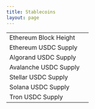 ```yaml
---
title: Stablecoins
layout: page
---
```


<div id="stablecoin_table" class='leftbox'>
<table>
<tr>
	<td>
		Ethereum Block Height
	</td>
	<td>
		<span id="eth_block_num"></span> 
	</td>
</tr>
<tr>
	<td>
		Ethereum USDC Supply
	</td>
	<td>
		<span id="eth_usdc_supply"></span> 
	</td>
</tr>
<tr>
	<td>
		Algorand USDC Supply
	</td>
	<td>
		<span id="algorand_usdc_supply"></span> 
	</td>
</tr>
<tr>
	<td>
		Avalanche USDC Supply
	</td>
	<td>
		<span id="avalanche_usdc_supply"></span> 
	</td>
</tr>
<tr>
	<td>
		Stellar USDC Supply
	</td>
	<td>
		<span id="stellar_usdc_supply"></span> 
	</td>
</tr>
<tr>
	<td>
		Solana USDC Supply
	</td>
	<td>
		<span id="sol_usdc_supply"></span> 
	</td>
</tr>
<tr>
	<td>
		Tron USDC Supply
	</td>
	<td>
		<span id="tron_usdc_supply"></span> 
	</td>
</tr>
</table>
</div>

<div id = "supplychart" class="rightbox" style = "width: 550px; height: 400px; margin: 0 auto"></div>

<script src="https://cdnjs.cloudflare.com/ajax/libs/stellar-sdk/10.0.1/stellar-sdk.min.js"></script>
<script src="https://unpkg.com/algosdk@1.13.1/dist/browser/algosdk.min.js" integrity="sha384-0BSEzBpLxqFWYBI+sOGhv3W91/wPf+jFwCiuXNrC52XZav2qb3Rz+pfq3AFI0CrL" crossorigin="anonymous" ></script>
<script src="https://unpkg.com/@solana/web3.js@latest/lib/index.iife.js"></script>
<script src="https://cdnjs.cloudflare.com/ajax/libs/web3/1.7.0/web3.min.js"></script>
<script src="https://cdn.jsdelivr.net/npm/tronweb@3.2.6/dist/TronWeb.min.js"></script>
<script src="https://cdn.jsdelivr.net/npm/eosjs-api@7.0.4/lib/eos-api.min.js" crossorigin="anonymous"></script>
<script src = "https://code.highcharts.com/highcharts.js"></script>
<script src="{{ site.baseurl }}/assets/js/eth_stablecoins.js" type="text/javascript"></script>
<script src="{{ site.baseurl }}/assets/js/sol_stablecoins.js" type="text/javascript"></script>
<script src="{{ site.baseurl }}/assets/js/stellar_stablecoins.js" type="text/javascript"></script>
<script src="{{ site.baseurl }}/assets/js/tron_stablecoins.js" type="text/javascript"></script>
<script src="{{ site.baseurl }}/assets/js/avalanche_stablecoins.js" type="text/javascript"></script>
<script src="{{ site.baseurl }}/assets/js/algorand_stablecoins.js" type="text/javascript"></script>
<!-- <script src="{{ site.baseurl }}/assets/js/eos_stablecoins.js" type="text/javascript"></script> -->
<script src="{{ site.baseurl }}/assets/js/usdc_chart.js" type="text/javascript"></script>

